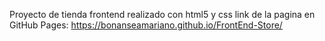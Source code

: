 Proyecto de tienda frontend realizado con html5 y css
link de la pagina en GitHub Pages: https://bonanseamariano.github.io/FrontEnd-Store/